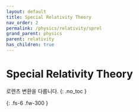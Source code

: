 ```yaml
---
layout: default
title: Special Relativity Theory
nav_order: 2
permalink: /physics/relativity/sprel
grand_parent: physics
parent: relativity
has_children: true
---
```


# Special Relativity Theory
로렌츠 변환을 다룹니다.
{: .no_toc }


{: .fs-6 .fw-300 }
